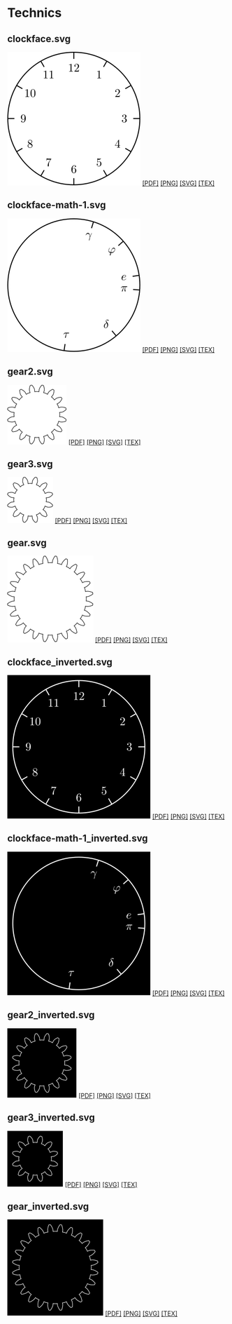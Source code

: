 # Technics
## clockface.svg
[![clockface.svg](technics/clockface/clockface.svg "clockface.svg")](technics/clockface/clockface.svg) [[PDF]](technics/clockface/clockface.pdf) [[PNG]](technics/clockface/clockface.png) [[SVG]](technics/clockface/clockface.svg) [[TEX]](technics/clockface/clockface.tex)
## clockface-math-1.svg
[![clockface-math-1.svg](technics/clockface-math-1/clockface-math-1.svg "clockface-math-1.svg")](technics/clockface-math-1/clockface-math-1.svg) [[PDF]](technics/clockface-math-1/clockface-math-1.pdf) [[PNG]](technics/clockface-math-1/clockface-math-1.png) [[SVG]](technics/clockface-math-1/clockface-math-1.svg) [[TEX]](technics/clockface-math-1/clockface-math-1.tex)
## gear2.svg
[![gear2.svg](technics/gear2/gear2.svg "gear2.svg")](technics/gear2/gear2.svg) [[PDF]](technics/gear2/gear2.pdf) [[PNG]](technics/gear2/gear2.png) [[SVG]](technics/gear2/gear2.svg) [[TEX]](technics/gear2/gear2.tex)
## gear3.svg
[![gear3.svg](technics/gear3/gear3.svg "gear3.svg")](technics/gear3/gear3.svg) [[PDF]](technics/gear3/gear3.pdf) [[PNG]](technics/gear3/gear3.png) [[SVG]](technics/gear3/gear3.svg) [[TEX]](technics/gear3/gear3.tex)
## gear.svg
[![gear.svg](technics/gear/gear.svg "gear.svg")](technics/gear/gear.svg) [[PDF]](technics/gear/gear.pdf) [[PNG]](technics/gear/gear.png) [[SVG]](technics/gear/gear.svg) [[TEX]](technics/gear/gear.tex)
## clockface_inverted.svg
[![clockface_inverted.svg](technics/clockface/clockface_inverted.svg "clockface_inverted.svg")](technics/clockface/clockface_inverted.svg) [[PDF]](technics/clockface/clockface_inverted.pdf) [[PNG]](technics/clockface/clockface_inverted.png) [[SVG]](technics/clockface/clockface_inverted.svg) [[TEX]](technics/clockface/clockface_inverted.tex)
## clockface-math-1_inverted.svg
[![clockface-math-1_inverted.svg](technics/clockface-math-1/clockface-math-1_inverted.svg "clockface-math-1_inverted.svg")](technics/clockface-math-1/clockface-math-1_inverted.svg) [[PDF]](technics/clockface-math-1/clockface-math-1_inverted.pdf) [[PNG]](technics/clockface-math-1/clockface-math-1_inverted.png) [[SVG]](technics/clockface-math-1/clockface-math-1_inverted.svg) [[TEX]](technics/clockface-math-1/clockface-math-1_inverted.tex)
## gear2_inverted.svg
[![gear2_inverted.svg](technics/gear2/gear2_inverted.svg "gear2_inverted.svg")](technics/gear2/gear2_inverted.svg) [[PDF]](technics/gear2/gear2_inverted.pdf) [[PNG]](technics/gear2/gear2_inverted.png) [[SVG]](technics/gear2/gear2_inverted.svg) [[TEX]](technics/gear2/gear2_inverted.tex)
## gear3_inverted.svg
[![gear3_inverted.svg](technics/gear3/gear3_inverted.svg "gear3_inverted.svg")](technics/gear3/gear3_inverted.svg) [[PDF]](technics/gear3/gear3_inverted.pdf) [[PNG]](technics/gear3/gear3_inverted.png) [[SVG]](technics/gear3/gear3_inverted.svg) [[TEX]](technics/gear3/gear3_inverted.tex)
## gear_inverted.svg
[![gear_inverted.svg](technics/gear/gear_inverted.svg "gear_inverted.svg")](technics/gear/gear_inverted.svg) [[PDF]](technics/gear/gear_inverted.pdf) [[PNG]](technics/gear/gear_inverted.png) [[SVG]](technics/gear/gear_inverted.svg) [[TEX]](technics/gear/gear_inverted.tex)
